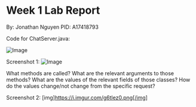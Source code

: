 # Week 1 Lab Report
By: Jonathan Nguyen
PID: A17418793

Code for ChatServer.java:

![Image](http://url/a.png)

Screenshot 1:
![Image](http://url/a.png)

What methods are called?
What are the relevant arguments to those methods?
What are the values of the relevant fields of those classes?
How do the values change/not change from the specific request? 

Screenshot 2:
[img]https://i.imgur.com/g6tlez0.png[/img]
